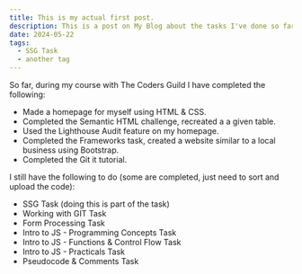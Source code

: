 ```yaml
---
title: This is my actual first post.
description: This is a post on My Blog about the tasks I've done so far.
date: 2024-05-22
tags:
  - SSG Task
  - another tag
---
```


So far, during my course with The Coders Guild I have completed the following: 

- Made a homepage for myself using HTML & CSS.
- Completed the Semantic HTML challenge, recreated a a given table.
- Used the Lighthouse Audit feature on my homepage.
- Completed the Frameworks task, created a website similar to a local business using Bootstrap.
- Completed the Git it tutorial.

I still have the following to do (some are completed, just need to sort and upload the code):

- SSG Task (doing this is part of the task)
- Working with GIT Task
- Form Processing Task
- Intro to JS - Programming Concepts Task
- Intro to JS - Functions & Control Flow Task
- Intro to JS - Practicals Task
- Pseudocode & Comments Task
